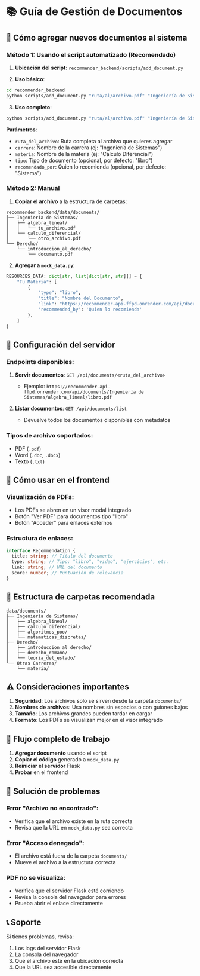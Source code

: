 # 📚 Guía de Gestión de Documentos

## 🎯 **Cómo agregar nuevos documentos al sistema**

### **Método 1: Usando el script automatizado (Recomendado)**

1. **Ubicación del script**: `recommender_backend/scripts/add_document.py`

2. **Uso básico**:

```bash
cd recommender_backend
python scripts/add_document.py "ruta/al/archivo.pdf" "Ingeniería de Sistemas" "Cálculo Diferencial"
```

3. **Uso completo**:

```bash
python scripts/add_document.py "ruta/al/archivo.pdf" "Ingeniería de Sistemas" "Cálculo Diferencial" "libro" "Profesor Juan"
```

**Parámetros**:

- `ruta_del_archivo`: Ruta completa al archivo que quieres agregar
- `carrera`: Nombre de la carrera (ej: "Ingeniería de Sistemas")
- `materia`: Nombre de la materia (ej: "Cálculo Diferencial")
- `tipo`: Tipo de documento (opcional, por defecto: "libro")
- `recomendado_por`: Quien lo recomienda (opcional, por defecto: "Sistema")

### **Método 2: Manual**

1. **Copiar el archivo** a la estructura de carpetas:

```
recommender_backend/data/documents/
├── Ingeniería de Sistemas/
│   ├── algebra_lineal/
│   │   └── tu_archivo.pdf
│   └── calculo_diferencial/
│       └── otro_archivo.pdf
└── Derecho/
    └── introduccion_al_derecho/
        └── documento.pdf
```

2. **Agregar a `mock_data.py`**:

```python
RESOURCES_DATA: dict[str, list[dict[str, str]]] = {
    "Tu Materia": [
        {
            "type": "libro",
            "title": "Nombre del Documento",
            "link": "https://recommender-api-ffpd.onrender.com/api/documents/Ingeniería de Sistemas/tu_materia/tu_archivo.pdf",
            'recommended_by': 'Quien lo recomienda'
        },
    ]
}
```

## 🔧 **Configuración del servidor**

### **Endpoints disponibles**:

1. **Servir documentos**: `GET /api/documents/<ruta_del_archivo>`

   - Ejemplo: `https://recommender-api-ffpd.onrender.com/api/documents/Ingeniería de Sistemas/algebra_lineal/libro.pdf`

2. **Listar documentos**: `GET /api/documents/list`
   - Devuelve todos los documentos disponibles con metadatos

### **Tipos de archivo soportados**:

- PDF (`.pdf`)
- Word (`.doc`, `.docx`)
- Texto (`.txt`)

## 🚀 **Cómo usar en el frontend**

### **Visualización de PDFs**:

- Los PDFs se abren en un visor modal integrado
- Botón "Ver PDF" para documentos tipo "libro"
- Botón "Acceder" para enlaces externos

### **Estructura de enlaces**:

```typescript
interface Recommendation {
  title: string; // Título del documento
  type: string; // Tipo: "libro", "video", "ejercicios", etc.
  link: string; // URL del documento
  score: number; // Puntuación de relevancia
}
```

## 📁 **Estructura de carpetas recomendada**

```
data/documents/
├── Ingeniería de Sistemas/
│   ├── algebra_lineal/
│   ├── calculo_diferencial/
│   ├── algoritmos_poo/
│   └── matematicas_discretas/
├── Derecho/
│   ├── introduccion_al_derecho/
│   ├── derecho_romano/
│   └── teoria_del_estado/
└── Otras Carreras/
    └── materia/
```

## ⚠️ **Consideraciones importantes**

1. **Seguridad**: Los archivos solo se sirven desde la carpeta `documents/`
2. **Nombres de archivos**: Usa nombres sin espacios o con guiones bajos
3. **Tamaño**: Los archivos grandes pueden tardar en cargar
4. **Formato**: Los PDFs se visualizan mejor en el visor integrado

## 🔄 **Flujo completo de trabajo**

1. **Agregar documento** usando el script
2. **Copiar el código** generado a `mock_data.py`
3. **Reiniciar el servidor** Flask
4. **Probar** en el frontend

## 🐛 **Solución de problemas**

### **Error "Archivo no encontrado"**:

- Verifica que el archivo existe en la ruta correcta
- Revisa que la URL en `mock_data.py` sea correcta

### **Error "Acceso denegado"**:

- El archivo está fuera de la carpeta `documents/`
- Mueve el archivo a la estructura correcta

### **PDF no se visualiza**:

- Verifica que el servidor Flask esté corriendo
- Revisa la consola del navegador para errores
- Prueba abrir el enlace directamente

## 📞 **Soporte**

Si tienes problemas, revisa:

1. Los logs del servidor Flask
2. La consola del navegador
3. Que el archivo esté en la ubicación correcta
4. Que la URL sea accesible directamente
